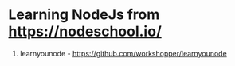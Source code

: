 # Learning NodeJs from https://nodeschool.io/

1. learnyounode - https://github.com/workshopper/learnyounode
